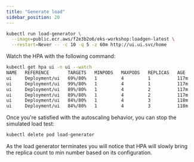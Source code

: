 ```yaml
---
title: "Generate load"
sidebar_position: 20
---
```


```bash hook=hpa-pod-scaleout hookTimeout=330
kubectl run load-generator \
  --image=public.ecr.aws/f2e3b2o6/eks-workshop:loadgen-latest \
  --restart=Never -- -c 10 -q 5 -z 60m http://ui.ui.svc/home
```

Watch the HPA with the following command:

```bash test=false
kubectl get hpa ui -n ui --watch
NAME   REFERENCE       TARGETS   MINPODS   MAXPODS   REPLICAS   AGE
ui     Deployment/ui   69%/80%   1         4         1          117m
ui     Deployment/ui   99%/80%   1         4         1          117m
ui     Deployment/ui   89%/80%   1         4         2          117m
ui     Deployment/ui   89%/80%   1         4         2          117m
ui     Deployment/ui   84%/80%   1         4         3          118m
ui     Deployment/ui   84%/80%   1         4         3          118m
```

Once you're satisfied with the autoscaling behavior, you can stop the simulated load test:

```bash timeout=180
kubectl delete pod load-generator
```

As the load generator terminates you will notice that HPA will slowly bring the replica count to min number based on its configuration. 
